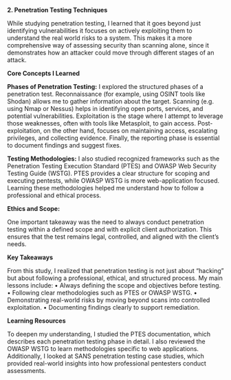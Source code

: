 **2. Penetration Testing Techniques**

While studying penetration testing, I learned that it goes beyond just identifying vulnerabilities it focuses on actively exploiting them to understand the real world risks to a system. This makes it a more comprehensive way of assessing security than scanning alone, since it demonstrates how an attacker could move through different stages of an attack.

**Core Concepts I Learned**

**Phases of Penetration Testing:**
I explored the structured phases of a penetration test. Reconnaissance (for example, using OSINT tools like Shodan) allows me to gather information about the target. Scanning (e.g. using Nmap or Nessus) helps in identifying open ports, services, and potential vulnerabilities. Exploitation is the stage where I attempt to leverage those weaknesses, often with tools like Metasploit, to gain access. Post-exploitation, on the other hand, focuses on maintaining access, escalating privileges, and collecting evidence. Finally, the reporting phase is essential to document findings and suggest fixes.

**Testing Methodologies:**
I also studied recognized frameworks such as the Penetration Testing Execution Standard (PTES) and OWASP Web Security Testing Guide (WSTG). PTES provides a clear structure for scoping and executing pentests, while OWASP WSTG is more web-application focused. Learning these methodologies helped me understand how to follow a professional and ethical process.

**Ethics and Scope:**

One important takeaway was the need to always conduct penetration testing within a defined scope and with explicit client authorization. This ensures that the test remains legal, controlled, and aligned with the client’s needs.

**Key Takeaways**

From this study, I realized that penetration testing is not just about “hacking” but about following a professional, ethical, and structured process. My main lessons include:
•	Always defining the scope and objectives before testing.
•	Following clear methodologies such as PTES or OWASP WSTG.
•	Demonstrating real-world risks by moving beyond scans into controlled exploitation.
•	Documenting findings clearly to support remediation.

**Learning Resources**

To deepen my understanding, I studied the PTES documentation, which describes each penetration testing phase in detail. I also reviewed the OWASP WSTG to learn methodologies specific to web applications. Additionally, I looked at SANS penetration testing case studies, which provided real-world insights into how professional pentesters conduct assessments.
